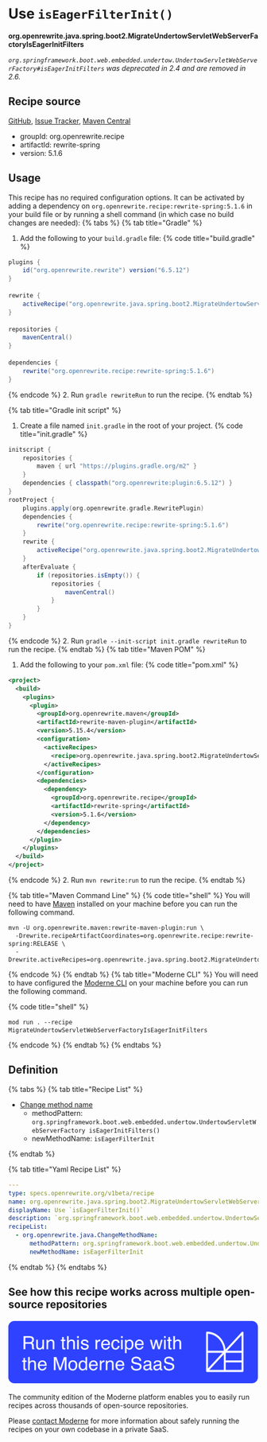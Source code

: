 # Use `isEagerFilterInit()`

**org.openrewrite.java.spring.boot2.MigrateUndertowServletWebServerFactoryIsEagerInitFilters**

_`org.springframework.boot.web.embedded.undertow.UndertowServletWebServerFactory#isEagerInitFilters` was deprecated in 2.4 and are removed in 2.6._

## Recipe source

[GitHub](https://github.com/openrewrite/rewrite-spring/blob/main/src/main/resources/META-INF/rewrite/spring-boot-24.yml), [Issue Tracker](https://github.com/openrewrite/rewrite-spring/issues), [Maven Central](https://central.sonatype.com/artifact/org.openrewrite.recipe/rewrite-spring/5.1.6/jar)

* groupId: org.openrewrite.recipe
* artifactId: rewrite-spring
* version: 5.1.6


## Usage

This recipe has no required configuration options. It can be activated by adding a dependency on `org.openrewrite.recipe:rewrite-spring:5.1.6` in your build file or by running a shell command (in which case no build changes are needed): 
{% tabs %}
{% tab title="Gradle" %}
1. Add the following to your `build.gradle` file:
{% code title="build.gradle" %}
```groovy
plugins {
    id("org.openrewrite.rewrite") version("6.5.12")
}

rewrite {
    activeRecipe("org.openrewrite.java.spring.boot2.MigrateUndertowServletWebServerFactoryIsEagerInitFilters")
}

repositories {
    mavenCentral()
}

dependencies {
    rewrite("org.openrewrite.recipe:rewrite-spring:5.1.6")
}
```
{% endcode %}
2. Run `gradle rewriteRun` to run the recipe.
{% endtab %}

{% tab title="Gradle init script" %}
1. Create a file named `init.gradle` in the root of your project.
{% code title="init.gradle" %}
```groovy
initscript {
    repositories {
        maven { url "https://plugins.gradle.org/m2" }
    }
    dependencies { classpath("org.openrewrite:plugin:6.5.12") }
}
rootProject {
    plugins.apply(org.openrewrite.gradle.RewritePlugin)
    dependencies {
        rewrite("org.openrewrite.recipe:rewrite-spring:5.1.6")
    }
    rewrite {
        activeRecipe("org.openrewrite.java.spring.boot2.MigrateUndertowServletWebServerFactoryIsEagerInitFilters")
    }
    afterEvaluate {
        if (repositories.isEmpty()) {
            repositories {
                mavenCentral()
            }
        }
    }
}
```
{% endcode %}
2. Run `gradle --init-script init.gradle rewriteRun` to run the recipe.
{% endtab %}
{% tab title="Maven POM" %}
1. Add the following to your `pom.xml` file:
{% code title="pom.xml" %}
```xml
<project>
  <build>
    <plugins>
      <plugin>
        <groupId>org.openrewrite.maven</groupId>
        <artifactId>rewrite-maven-plugin</artifactId>
        <version>5.15.4</version>
        <configuration>
          <activeRecipes>
            <recipe>org.openrewrite.java.spring.boot2.MigrateUndertowServletWebServerFactoryIsEagerInitFilters</recipe>
          </activeRecipes>
        </configuration>
        <dependencies>
          <dependency>
            <groupId>org.openrewrite.recipe</groupId>
            <artifactId>rewrite-spring</artifactId>
            <version>5.1.6</version>
          </dependency>
        </dependencies>
      </plugin>
    </plugins>
  </build>
</project>
```
{% endcode %}
2. Run `mvn rewrite:run` to run the recipe.
{% endtab %}

{% tab title="Maven Command Line" %}
{% code title="shell" %}
You will need to have [Maven](https://maven.apache.org/download.cgi) installed on your machine before you can run the following command.

```shell
mvn -U org.openrewrite.maven:rewrite-maven-plugin:run \
  -Drewrite.recipeArtifactCoordinates=org.openrewrite.recipe:rewrite-spring:RELEASE \
  -Drewrite.activeRecipes=org.openrewrite.java.spring.boot2.MigrateUndertowServletWebServerFactoryIsEagerInitFilters
```
{% endcode %}
{% endtab %}
{% tab title="Moderne CLI" %}
You will need to have configured the [Moderne CLI](https://docs.moderne.io/moderne-cli/cli-intro) on your machine before you can run the following command.

{% code title="shell" %}
```shell
mod run . --recipe MigrateUndertowServletWebServerFactoryIsEagerInitFilters
```
{% endcode %}
{% endtab %}
{% endtabs %}

## Definition

{% tabs %}
{% tab title="Recipe List" %}
* [Change method name](../../../java/changemethodname.md)
  * methodPattern: `org.springframework.boot.web.embedded.undertow.UndertowServletWebServerFactory isEagerInitFilters()`
  * newMethodName: `isEagerFilterInit`

{% endtab %}

{% tab title="Yaml Recipe List" %}
```yaml
---
type: specs.openrewrite.org/v1beta/recipe
name: org.openrewrite.java.spring.boot2.MigrateUndertowServletWebServerFactoryIsEagerInitFilters
displayName: Use `isEagerFilterInit()`
description: `org.springframework.boot.web.embedded.undertow.UndertowServletWebServerFactory#isEagerInitFilters` was deprecated in 2.4 and are removed in 2.6.
recipeList:
  - org.openrewrite.java.ChangeMethodName:
      methodPattern: org.springframework.boot.web.embedded.undertow.UndertowServletWebServerFactory isEagerInitFilters()
      newMethodName: isEagerFilterInit

```
{% endtab %}
{% endtabs %}

## See how this recipe works across multiple open-source repositories

[![Moderne Link Image](/.gitbook/assets/ModerneRecipeButton.png)](https://app.moderne.io/recipes/org.openrewrite.java.spring.boot2.MigrateUndertowServletWebServerFactoryIsEagerInitFilters)

The community edition of the Moderne platform enables you to easily run recipes across thousands of open-source repositories.

Please [contact Moderne](https://moderne.io/product) for more information about safely running the recipes on your own codebase in a private SaaS.
